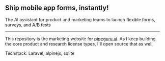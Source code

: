 ## Ship mobile app forms, instantly!
The AI assistant for product and marketing teams to launch flexible forms, surveys, and A/B tests

---

This repository is the marketing website for [pipeguru.ai](https://pipeguru.ai). As I keep building the core product and research license types, I'll open source that as well.

Techstack: Laravel, alpinejs, sqlite
